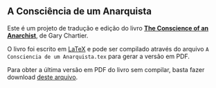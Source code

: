 ## A Consciência de um Anarquista

Este é um projeto de tradução e edição do livro [**The Conscience of an Anarchist**](https://www.goodreads.com/book/show/11324125-the-conscience-of-an-anarchist), de Gary Chartier.

O livro foi escrito em [LaTeX](https://www.latex-project.org/) e pode ser compilado através do arquivo `A Consciencia de um Anarquista.tex` para gerar a versão em PDF.

Para obter a última versão em PDF do livro sem compilar, basta fazer download [deste arquivo](https://github.com/rpigor/A-Consciencia-de-um-Anarquista/blob/main/A%20Consciencia%20de%20um%20Anarquista.pdf).
